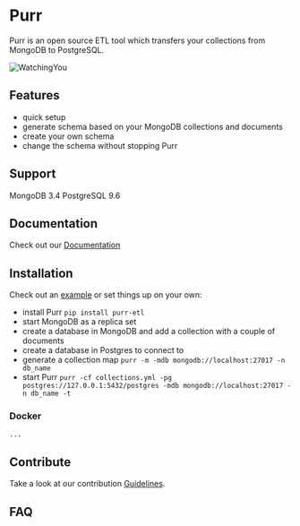 # Purr

Purr is an open source ETL tool which transfers your collections from MongoDB to PostgreSQL.

![WatchingYou](https://i.pinimg.com/736x/46/ab/1c/46ab1c8f2dc96d112ba7304782d59599--funny-animals-funny-cats.jpg)

## Features

- quick setup
- generate schema based on your MongoDB collections and documents
- create your own schema
- change the schema without stopping Purr

## Support

MongoDB 3.4
PostgreSQL 9.6

## Documentation

Check out our [Documentation](https://boosterfuels.github.io/purr/docs)

## Installation

Check out an [example]() or set things up on your own:

- install Purr
  `pip install purr-etl`
- start MongoDB as a replica set
- create a database in MongoDB and add a collection with a couple of documents
- create a database in Postgres to connect to
- generate a collection map
  `purr -m -mdb mongodb://localhost:27017 -n db_name`
- start Purr
  `purr -cf collections.yml -pg postgres://127.0.0.1:5432/postgres -mdb mongodb://localhost:27017 -n db_name -t`

### Docker

`...`

## Contribute

Take a look at our contribution [Guidelines](https://boosterfuels.github.io/purr/docs#contribute).

## FAQ
